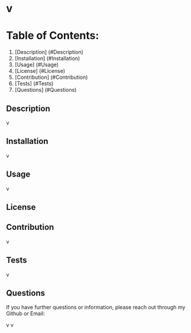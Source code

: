 # v


# Table of Contents:
1. [Description] (#Description)
2. [Installation] (#Installation)
3. [Usage] (#Usage)
4. [License] (#License)
5. [Contribution] (#Contribution)
6. [Tests] (#Tests)
7. [Questions] (#Questions)
  
## Description
  
  v
  
## Installation
  
  v
  
## Usage
  
  v
  
## License
  
  
  
## Contribution
  
  v
  
## Tests
  
  v
  
## Questions
  
  If you have further questions or information, please reach out through my Github or Email:
  
  v
  v
  
      